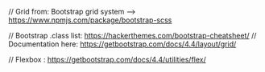 
// Grid from: Bootstrap grid system -->
https://www.npmjs.com/package/bootstrap-scss

// Bootstrap .class list: https://hackerthemes.com/bootstrap-cheatsheet/
// Documentation here: https://getbootstrap.com/docs/4.4/layout/grid/

// Flexbox : https://getbootstrap.com/docs/4.4/utilities/flex/
